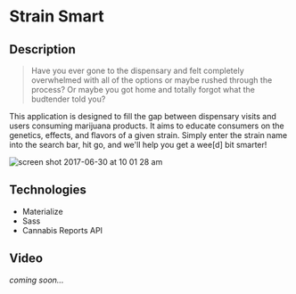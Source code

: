 # Strain Smart

## Description
> Have you ever gone to the dispensary and felt completely overwhelmed with all of the options or maybe rushed through the process? Or maybe you got home and totally forgot what the budtender told you? 

This application is designed to fill the gap between dispensary visits and users consuming marijuana products. It aims to educate consumers on the genetics, effects, and flavors of a given strain. Simply enter the strain name into the search bar, hit go, and we'll help you get a wee[d] bit smarter!

![screen shot 2017-06-30 at 10 01 28 am](https://user-images.githubusercontent.com/26533957/27744022-39d2585c-5d7b-11e7-93b7-781b57eb1708.png)

## Technologies
* Materialize
* Sass 
* Cannabis Reports API


## Video
*coming soon...*
 
 
